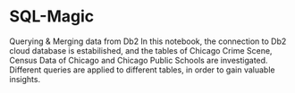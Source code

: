 # SQL-Magic
Querying &amp; Merging data from Db2
In this notebook, the connection to Db2 cloud database is estabilished, and the tables of Chicago Crime Scene, Census Data of Chicago and Chicago Public Schools are investigated.
Different queries are applied to different tables, in order to gain valuable insights. 
